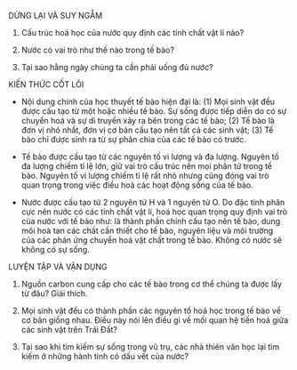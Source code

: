 DỪNG LẠI VÀ SUY NGẪM

1. Cấu trúc hoá học của nước quy định các tính chất vật lí nào?

2. Nước có vai trò như thế nào trong tế bào?

3. Tại sao hằng ngày chúng ta cần phải uống đủ nước?

KIẾN THỨC CỐT LÕI

- Nội dung chính của học thuyết tế bào hiện đại là: (1) Mọi sinh vật đều được cấu tạo từ một hoặc nhiều tế bào. Sự sống được tiếp diễn do có sự chuyển hoá và sự di truyền xảy ra bên trong các tế bào; (2) Tế bào là đơn vị nhỏ nhất, đơn vị cơ bản cấu tạo nên tất cả các sinh vật; (3) Tế bào chỉ được sinh ra từ sự phân chia của các tế bào có trước.

- Tế bào được cấu tạo từ các nguyên tố vi lượng và đa lượng. Nguyên tố đa lượng chiếm tỉ lệ lớn, giữ vai trò cấu trúc nên mọi phân tử trong tế bào. Nguyên tố vi lượng chiếm tỉ lệ rất nhỏ nhưng cũng đóng vai trò quan trọng trong việc điều hoà các hoạt động sống của tế bào.

- Nước được cấu tạo từ 2 nguyên tử H và 1 nguyên tử O. Do đặc tính phân cực nên nước có các tính chất vật lí, hoá học quan trọng quy định vai trò của nước với tế bào như: là thành phần chính cấu tạo nên tế bào, dung môi hoà tan các chất cần thiết cho tế bào, nguyên liệu và môi trường của các phản ứng chuyển hoá vật chất trong tế bào. Không có nước sẽ không có sự sống.

LUYỆN TẬP VÀ VẬN DỤNG

1. Nguồn carbon cung cấp cho các tế bào trong cơ thể chúng ta được lấy từ đâu? Giải thích.

2. Mọi sinh vật đều có thành phần các nguyên tố hoá học trong tế bào về cơ bản giống nhau. Điều này nói lên điều gì về mối quan hệ tiến hoá giữa các sinh vật trên Trái Đất?

3. Tại sao khi tìm kiếm sự sống trong vũ trụ, các nhà thiên văn học lại tìm kiếm ở những hành tinh có dấu vết của nước?